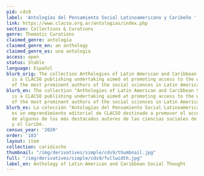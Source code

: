 ```yaml
---
pid: cds9
label: 'Antologías del Pensamiento Social Latinoamericano y Caribeño '
link: https://www.clacso.org.ar/antologias/index.php
section: Collections & Curations
genre: Thematic Curations
claimed_genre: antología
claimed_genre_en: an anthology
claimed_genre_es: una antología
access: open
status: Stable
language: Español
blurb_orig: The collection Anthologies of Latin American and Caribbean Social Thought
  is a CLACSO publishing undertaking aimed at promoting access to the work of some
  of the most prominent authors of the social sciences in Latin America and the Caribbean.
blurb_en: The collection "Anthologies of Latin American and Caribbean Social Thought"
  is a CLACSO publishing undertaking aimed at promoting access to the work of some
  of the most prominent authors of the social sciences in Latin America and the Caribbean.
blurb_es: La colección "Antologías del Pensamiento Social Latinoamericano y Caribeño"
  es un emprendimiento editorial de CLACSO destinado a promover el acceso a la obra
  de algunos de los más destacados autores de las ciencias sociales de América Latina
  y el Caribe.
census_year: '2020'
order: '183'
layout: item
collection: caridischo
thumbnail: "/img/derivatives/simple/cds9/thumbnail.jpg"
full: "/img/derivatives/simple/cds9/fullwidth.jpg"
label_en: Anthology of Latin-American and Caribbean Social Thought
---
```

